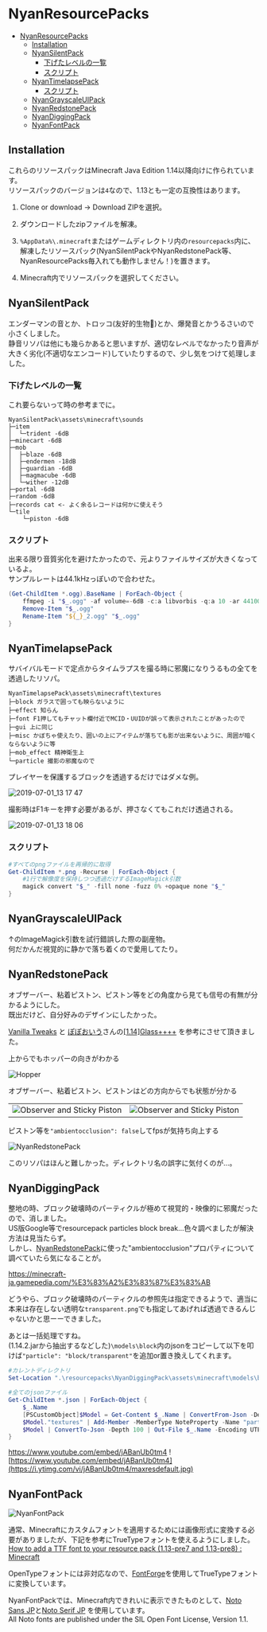 # NyanResourcePacks

<!-- 190707 -->

<!-- TOC -->

- [NyanResourcePacks](#nyanresourcepacks)
    - [Installation](#installation)
    - [NyanSilentPack](#nyansilentpack)
        - [下げたレベルの一覧](#下げたレベルの一覧)
        - [スクリプト](#スクリプト)
    - [NyanTimelapsePack](#nyantimelapsepack)
        - [スクリプト](#スクリプト-1)
    - [NyanGrayscaleUIPack](#nyangrayscaleuipack)
    - [NyanRedstonePack](#nyanredstonepack)
    - [NyanDiggingPack](#nyandiggingpack)
    - [NyanFontPack](#nyanfontpack)

<!-- /TOC -->

## Installation

これらのリソースパックはMinecraft Java Edition 1.14以降向けに作られています。  
リソースパックのバージョンは`4`なので、1.13とも一定の互換性はあります。  

1. Clone or download -> Download ZIPを選択。  

2. ダウンロードしたzipファイルを解凍。  

3. `%AppData%\.minecraft`またはゲームディレクトリ内の`resourcepacks`内に、  
解凍したリソースパック(NyanSilentPackやNyanRedstonePack等、NyanResourcePacks毎入れても動作しません！)を置きます。  

4. Minecraft内でリソースパックを選択してください。  

## NyanSilentPack

エンダーマンの音とか、トロッコ(友好的生物🤔)とか、爆発音とかうるさいので小さくしました。  
静音リソパは他にも幾らかあると思いますが、適切なレベルでなかったり音声が大きく劣化(不適切なエンコード)していたりするので、少し気をつけて処理しました。  

### 下げたレベルの一覧  
これ要らないって時の参考までに。  
```
NyanSilentPack\assets\minecraft\sounds
├─item
│  └─trident -6dB
├─minecart -6dB
├─mob
│  ├─blaze -6dB
│  ├─endermen -18dB
│  ├─guardian -6dB
│  ├─magmacube -6dB
│  └─wither -12dB
├─portal -6dB
├─random -6dB
├─records cat <- よく余るレコードは何かに使えそう
└─tile
    └─piston -6dB
```

### スクリプト

出来る限り音質劣化を避けたかったので、元よりファイルサイズが大きくなっているよ。  
サンプルレートは44.1kHzっぽいので合わせた。  

```powershell
(Get-ChildItem *.ogg).BaseName | ForEach-Object {
    ffmpeg -i "$_.ogg" -af volume=-6dB -c:a libvorbis -q:a 10 -ar 44100 "${_}_2.ogg"
    Remove-Item "$_.ogg"
    Rename-Item "${_}_2.ogg" "$_.ogg"
}
```

## NyanTimelapsePack

サバイバルモードで定点からタイムラプスを撮る時に邪魔になりうるもの全てを透過したリソパ。  

```
NyanTimelapsePack\assets\minecraft\textures
├─block ガラスで囲っても映らないように
├─effect 知らん
├─font F1押してもチャット欄付近でMCID・UUIDが誤って表示されたことがあったので
├─gui 上に同じ
├─misc かぼちゃ使えたり、囲いの上にアイテムが落ちても影が出来ないように、周囲が暗くならないように等
├─mob_effect 精神衛生上
└─particle 撮影の邪魔なので
```

プレイヤーを保護するブロックを透過するだけではダメな例。  

![2019-07-01_13 17 47](https://user-images.githubusercontent.com/31783332/60410322-bb6f1e00-9c02-11e9-8f88-cfbe5234d34d.png)

撮影時はF1キーを押す必要があるが、押さなくてもこれだけ透過される。  

![2019-07-01_13 18 06](https://user-images.githubusercontent.com/31783332/60410323-bb6f1e00-9c02-11e9-95ac-7f97bca27841.png)

### スクリプト

```powershell
#すべてのpngファイルを再帰的に取得
Get-ChildItem *.png -Recurse | ForEach-Object {
    #1行で解像度を保持しつつ透過だけするImageMagick引数
    magick convert "$_" -fill none -fuzz 0% +opaque none "$_"
}
```

## NyanGrayscaleUIPack

↑のImageMagick引数を試行錯誤した際の副産物。  
何だかんだ視覚的に静かで落ち着くので愛用してたり。  

## NyanRedstonePack

オブザーバー、粘着ピストン、ピストン等をどの角度から見ても信号の有無が分かるようにした。  
既出だけど、自分好みのデザインにしたかった。  

[Vanilla Tweaks](https://vanillatweaks.net/picker/resource-packs/) と [ぽぽおいう](https://twitter.com/kt_popooiu)さんの[[1.14]Glass++++](https://www.dropbox.com/sh/fm57am9tke0q1bs/AACgl6MUwbnETU6QiQD60Ew7a?preview=%5B1.14%5DGlass%2B%2B%2B%2B.zip) を参考にさせて頂きました。  

上からでもホッパーの向きがわかる  

![Hopper](https://user-images.githubusercontent.com/31783332/60409774-ee63e280-9bff-11e9-9a60-f62d7ded54ee.png)

オブザーバー、粘着ピストン、ピストンはどの方向からでも状態が分かる  

<table border="0">
    <tr>
        <td><img src="https://user-images.githubusercontent.com/31783332/60409775-ee63e280-9bff-11e9-9db4-6ab380c8ed13.png" alt="Observer and Sticky Piston"/></td>
        <td><img src="https://user-images.githubusercontent.com/31783332/60409776-ee63e280-9bff-11e9-8842-9ec6209e5d00.png" alt="Observer and Sticky Piston"/></td>
    </tr>
</table>

ピストン等を`"ambientocclusion": false`してfpsが気持ち向上する  

![NyanRedstonePack](https://user-images.githubusercontent.com/31783332/62188290-dcb05f00-b3a6-11e9-952c-5c0dc929cec0.png)

このリソパはほんと難しかった。ディレクトリ名の誤字に気付くのが...。  

## NyanDiggingPack

整地の時、ブロック破壊時のパーティクルが極めて視覚的・映像的に邪魔だったので、消しました。  
US版Google等でresourcepack particles block break...色々調べましたが解決方法は見当たらず。  
しかし、[NyanRedstonePack](#nyanredstonepack)に使った"ambientocclusion"プロパティについて調べていたら気になることが。  

https://minecraft-ja.gamepedia.com/%E3%83%A2%E3%83%87%E3%83%AB

どうやら、ブロック破壊時のパーティクルの参照先は指定できるようで、適当に本来は存在しない透明な`transparent.png`でも指定してあげれば透過できるんじゃないかと思ーーできました。  

あとは一括処理ですね。  
(1.14.2.jarから抽出するなどした)`\models\block`内のjsonをコピーして以下を叩けば`"particle": "block/transparent"`を追加or置き換えしてくれます。  

```powershell
#カレントディレクトリ
Set-Location ".\resourcepacks\NyanDiggingPack\assets\minecraft\models\block"

#全てのjsonファイル
Get-ChildItem *.json | ForEach-Object {
    $_.Name
    [PSCustomObject]$Model = Get-Content $_.Name | ConvertFrom-Json -Depth 100
    $Model."textures" | Add-Member -MemberType NoteProperty -Name "particle" -Value "block/transparent" -Force
    $Model | ConvertTo-Json -Depth 100 | Out-File $_.Name -Encoding UTF8
}
```

https://www.youtube.com/embed/jABanUb0tm4
![https://www.youtube.com/embed/jABanUb0tm4](https://i.ytimg.com/vi/jABanUb0tm4/maxresdefault.jpg)

## NyanFontPack

![NyanFontPack](https://user-images.githubusercontent.com/31783332/82983764-af1a5d80-a02b-11ea-96d4-791a892d27d5.jpg)

通常、Minecraftにカスタムフォントを適用するためには画像形式に変換する必要がありましたが、下記を参考にTrueTypeフォントを使えるようにしました。  
[How to add a TTF font to your resource pack (1.13-pre7 and 1.13-pre8) : Minecraft](https://www.reddit.com/r/Minecraft/comments/8yjroi/how_to_add_a_ttf_font_to_your_resource_pack/)

OpenTypeフォントには非対応なので、[FontForge](https://fontforge.org/en-US/)を使用してTrueTypeフォントに変換しています。

NyanFontPackでは、Minecraft内できれいに表示できたものとして、[Noto Sans JP](https://fonts.google.com/specimen/Noto+Sans+JP)と[Noto Serif JP](https://fonts.google.com/specimen/Noto+Serif+JP) を使用しています。  
All Noto fonts are published under the SIL Open Font License, Version 1.1.
